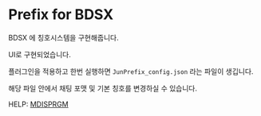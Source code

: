 # Prefix for BDSX
BDSX 에 칭호시스템을 구현해줍니다.

UI로 구현되었습니다.

플러그인을 적용하고 한번 실행하면
``JunPrefix_config.json`` 라는 파일이 생깁니다.

해당 파일 안에서 채팅 포맷 및 기본 칭호를 변경하실 수 있습니다.

HELP: [MDISPRGM](https://github.com/mdisprgm)
